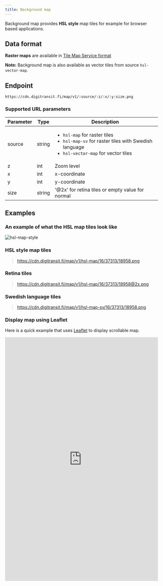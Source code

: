 ```yaml
---
title: Background map
---
```

Background map provides **HSL style** map tiles for example for browser based applications.

## Data format

**Raster maps** are available in [Tile Map Service format](https://wiki.osgeo.org/wiki/Tile_Map_Service_Specification)

**Note:** Background map is also available as vector tiles from source `hsl-vector-map`.

## Endpoint
```https://cdn.digitransit.fi/map/v1/:source/:z/:x/:y:size.png```

### Supported URL parameters

| Parameter     | Type           | Description                                              |
|---------------|----------------|----------------------------------------------------------|
| source	| string	 | <ul><li>`hsl-map` for raster tiles</li><li>`hsl-map-sv` for raster tiles with Swedish language</li><li>`hsl-vector-map` for vector tiles</li></ul>|
| z             | int            | Zoom level
| x             | int            | x-coordinate
| y             | int            | y-coordinate
| size          | string         | '@2x' for retina tiles or empty value for normal

## Examples 

### An example of what the HSL map tiles look like

![hsl-map-style](http://cdn.digitransit.fi/hsl-map/16/37311/18963@2x.png)

### HSL style map tiles

> https://cdn.digitransit.fi/map/v1/hsl-map/16/37313/18958.png

### Retina tiles

> https://cdn.digitransit.fi/map/v1/hsl-map/16/37313/18958@2x.png

### Swedish language tiles 

> https://cdn.digitransit.fi/map/v1/hsl-map-sv/16/37313/18958.png

### Display map using Leaflet

Here is a quick example that uses [Leaflet](http://leafletjs.com/) to display scrollable map.

<iframe height="800px" width="100%" src="https://repl.it/@mjaakko/LeafletMap?lite=true" scrolling="no" frameborder="no" allowtransparency="true" allowfullscreen="true" sandbox="allow-forms allow-pointer-lock allow-popups allow-same-origin allow-scripts allow-modals"></iframe>
